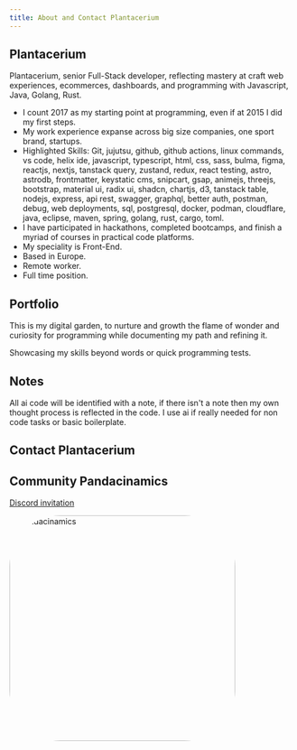```yaml
---
title: About and Contact Plantacerium
---
```

## Plantacerium
Plantacerium, senior Full-Stack developer, reflecting mastery at craft web experiences, ecommerces, dashboards, and programming with Javascript, Java, Golang, Rust.
* I count 2017 as my starting point at programming, even if at 2015 I did my first steps.
* My work experience expanse across big size companies, one  sport brand, startups.
* Highlighted Skills: Git, jujutsu, github, github actions, linux commands, vs code, helix ide, javascript, typescript, html,
css, sass, bulma, figma, reactjs, nextjs, tanstack query, zustand, redux, react testing, astro, astrodb,
frontmatter, keystatic cms, snipcart, gsap, animejs, threejs, bootstrap, material ui, radix ui, shadcn,
chartjs, d3, tanstack table, nodejs, express, api rest, swagger, graphql, better auth, postman, debug,
web deployments, sql, postgresql, docker, podman, cloudflare, java, eclipse, maven, spring, golang, rust, cargo, toml.
* I have participated in hackathons, completed bootcamps, and finish a myriad of courses in practical code platforms.
* My speciality is Front-End.
* Based in Europe.
* Remote worker.
* Full time position.

## Portfolio
This is my digital garden, to nurture and growth the flame of wonder and curiosity for programming while documenting my path and refining it. 

Showcasing my skills beyond words or quick programming tests.

## Notes
All ai code will be identified with a note, if there isn't a note then my own thought process is reflected in the code. I use ai if really needed for non code tasks or basic boilerplate.

## Contact Plantacerium
## Community Pandacinamics


[Discord invitation](https://discord.gg/PU54Wapx)

<img src="/Pandacinamics.jpg" alt="Pandacinamics" style="border-radius: 90px;" width="400px" height="400px">
